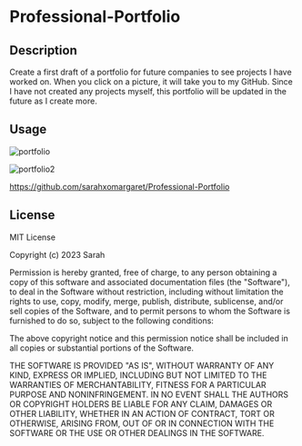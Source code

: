 # Professional-Portfolio

## Description

Create a first draft of a portfolio for future companies to see projects I have worked on. When you click on a picture, it will take you to my GitHub. Since I have not created any projects myself, this portfolio will be updated in the future as I create more. 

## Usage

![portfolio](https://user-images.githubusercontent.com/127162545/228976093-d85b9aa0-66a3-4963-b29e-a7e2f6c23db2.PNG)

![portfolio2](https://user-images.githubusercontent.com/127162545/228976099-7744b1ce-8eae-4dcc-8aab-2f4c35484f0c.PNG)

https://github.com/sarahxomargaret/Professional-Portfolio

## License

MIT License

Copyright (c) 2023 Sarah

Permission is hereby granted, free of charge, to any person obtaining a copy of this software and associated documentation files (the "Software"), to deal in the Software without restriction, including without limitation the rights to use, copy, modify, merge, publish, distribute, sublicense, and/or sell copies of the Software, and to permit persons to whom the Software is furnished to do so, subject to the following conditions:

The above copyright notice and this permission notice shall be included in all copies or substantial portions of the Software.

THE SOFTWARE IS PROVIDED "AS IS", WITHOUT WARRANTY OF ANY KIND, EXPRESS OR IMPLIED, INCLUDING BUT NOT LIMITED TO THE WARRANTIES OF MERCHANTABILITY, FITNESS FOR A PARTICULAR PURPOSE AND NONINFRINGEMENT. IN NO EVENT SHALL THE AUTHORS OR COPYRIGHT HOLDERS BE LIABLE FOR ANY CLAIM, DAMAGES OR OTHER LIABILITY, WHETHER IN AN ACTION OF CONTRACT, TORT OR OTHERWISE, ARISING FROM, OUT OF OR IN CONNECTION WITH THE SOFTWARE OR THE USE OR OTHER DEALINGS IN THE SOFTWARE.

